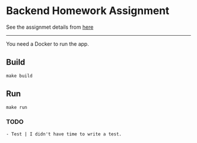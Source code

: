 # Backend Homework Assignment


See the assignmet details from [here](Homework.md)

----

You need a Docker to run the app.

## Build 
```make build```

## Run 
```make run```


### TODO
    - Test | I didn't have time to write a test.
